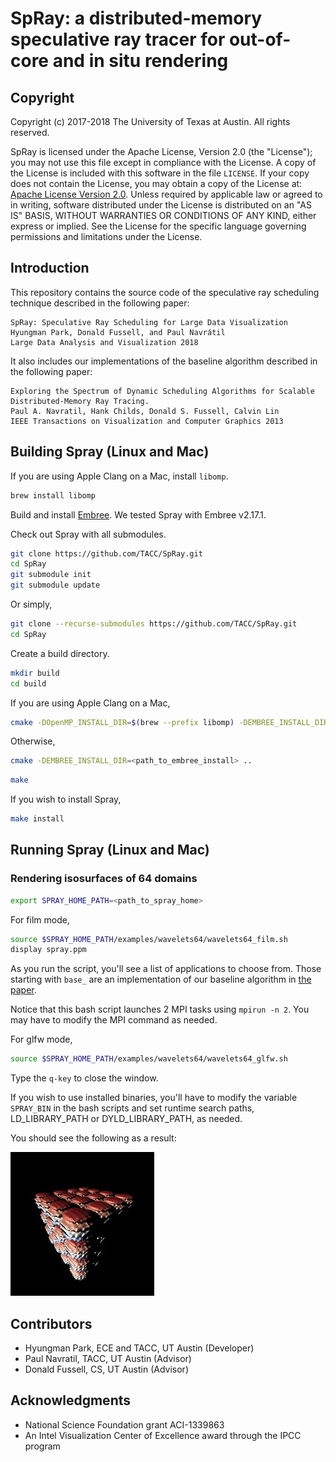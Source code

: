 # SpRay: a distributed-memory speculative ray tracer for out-of-core and in situ rendering

## Copyright

Copyright (c) 2017-2018 The University of Texas at Austin. All rights reserved.

SpRay is licensed under the Apache License, Version 2.0 (the "License");
you may not use this file except in compliance with the License. A copy of the License is included with this software in the file `LICENSE`. If your copy does not contain the License, you may obtain a copy of the License at: [Apache License Version 2.0][1]. 
Unless required by applicable law or agreed to in writing, software distributed under the License is distributed on an "AS IS" BASIS, WITHOUT WARRANTIES OR CONDITIONS OF ANY KIND, either express or implied. See the License for the specific language governing permissions and limitations under the License.  

## Introduction

This repository contains the source code of the speculative ray scheduling technique described in the following paper:
```
SpRay: Speculative Ray Scheduling for Large Data Visualization
Hyungman Park, Donald Fussell, and Paul Navrátil
Large Data Analysis and Visualization 2018
```

It also includes our implementations of the baseline algorithm described in the following paper:
```
Exploring the Spectrum of Dynamic Scheduling Algorithms for Scalable Distributed-Memory Ray Tracing.
Paul A. Navratil, Hank Childs, Donald S. Fussell, Calvin Lin
IEEE Transactions on Visualization and Computer Graphics 2013
```

## Building Spray (Linux and Mac)

If you are using Apple Clang on a Mac, install `libomp`.
```bash
brew install libomp
```
Build and install [Embree][2]. We tested Spray with Embree v2.17.1.

Check out Spray with all submodules.
```bash
git clone https://github.com/TACC/SpRay.git
cd SpRay
git submodule init
git submodule update
```
Or simply,
```bash
git clone --recurse-submodules https://github.com/TACC/SpRay.git
cd SpRay
```
Create a build directory.
```bash
mkdir build
cd build
```
If you are using Apple Clang on a Mac,
```bash
cmake -DOpenMP_INSTALL_DIR=$(brew --prefix libomp) -DEMBREE_INSTALL_DIR=<path_to_embree_install> ..
```
Otherwise,
```bash
cmake -DEMBREE_INSTALL_DIR=<path_to_embree_install> ..
```
```bash
make
```
If you wish to install Spray,
```bash
make install
```

## Running Spray (Linux and Mac)

### Rendering isosurfaces of 64 domains

```bash
export SPRAY_HOME_PATH=<path_to_spray_home>
```
For film mode,
```bash
source $SPRAY_HOME_PATH/examples/wavelets64/wavelets64_film.sh
display spray.ppm
```
As you run the script, you'll see a list of applications to choose from. Those starting with `base_` are an implementation of our baseline algorithm in [the paper][3].

Notice that this bash script launches 2 MPI tasks using `mpirun -n 2`. You may have to modify the MPI command as needed.

For glfw mode,
```bash
source $SPRAY_HOME_PATH/examples/wavelets64/wavelets64_glfw.sh
```
Type the `q-key` to close the window.

If you wish to use installed binaries, you'll have to modify the variable `SPRAY_BIN` in the bash scripts and set runtime search paths, LD_LIBRARY_PATH or DYLD_LIBRARY_PATH, as needed.

You should see the following as a result:

![wavelets.jpg](images/wavelets64.jpg)


## Contributors

  * Hyungman Park, ECE and TACC, UT Austin (Developer)
  * Paul Navratil, TACC, UT Austin (Advisor)
  * Donald Fussell, CS, UT Austin (Advisor)

## Acknowledgments
 * National Science Foundation grant ACI-1339863
 * An Intel Visualization Center of Excellence award through the IPCC program


[1]: https://www.apache.org/licenses/LICENSE-2.0
[2]: https://github.com/embree/embree
[3]: https://www.cs.utexas.edu/~lin/papers/tvcg13.pdf

